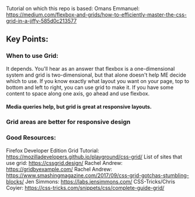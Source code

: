 Tutorial on which this repo is based:
Omans Emmanuel: https://medium.com/flexbox-and-grids/how-to-efficiently-master-the-css-grid-in-a-jiffy-585d0c213577

## Key Points:

### When to use Grid:

It depends. You'll hear as an answer that flexbox is a one-dimensional system and grid is two-dimensional, but that alone doesn't help ME decide which to use. If you know exactly what layout you want on your page, top to bottom and left to right, you can use grid to make it. If you have some content to space along one axis, go ahead and use flexbox.

#### Media queries help, but grid is great at responsive layouts.

### Grid areas are better for responsive design

### Good Resources:

Firefox Developer Edition Grid Tutorial: https://mozilladevelopers.github.io/playground/css-grid/
List of sites that use grid: https://cssgrid.design/
Rachel Andrew: https://gridbyexample.com/
Rachel Andrew: https://www.smashingmagazine.com/2017/09/css-grid-gotchas-stumbling-blocks/
Jen Simmons: https://labs.jensimmons.com/
CSS-Tricks/Chris Coyier: https://css-tricks.com/snippets/css/complete-guide-grid/
